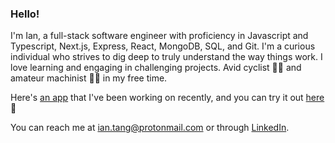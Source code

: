 ### Hello!

I'm Ian, a full-stack software engineer with proficiency in Javascript and Typescript, Next.js, Express, React, MongoDB, SQL, and Git. I'm a curious individual who strives to dig deep to truly understand the way things work. I love learning and engaging in challenging projects. Avid cyclist 🚴‍♂️ and amateur machinist 👨‍🏭 in my free time.

Here's [an app](https://github.com/MagReda16/slice) that I've been working on recently, and you can try it out [here](https://slice-henna.vercel.app/) 🍜

You can reach me at [ian.tang@protonmail.com](mailto:ian.tang@protonmail.com) or through [LinkedIn](https://www.linkedin.com/in/itang/).


<!--
**ian-tang/ian-tang** is a ✨ _special_ ✨ repository because its `README.md` (this file) appears on your GitHub profile.

Here are some ideas to get you started:

- 🔭 I’m currently working on ...
- 🌱 I’m currently learning ...
- 👯 I’m looking to collaborate on ...
- 🤔 I’m looking for help with ...
- 💬 Ask me about ...
- 📫 How to reach me: ...
- 😄 Pronouns: ...
- ⚡ Fun fact: ...
-->
